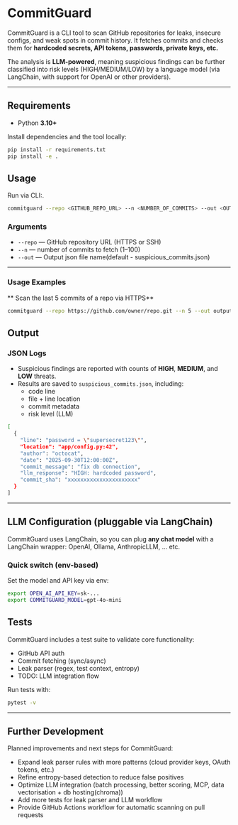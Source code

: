# CommitGuard


CommitGuard is a CLI tool to scan GitHub repositories for leaks, insecure configs, and weak spots in commit history. It fetches commits and checks them for **hardcoded secrets, API tokens, passwords, private keys, etc.**  

The analysis is **LLM-powered**, meaning suspicious findings can be further classified into risk levels (HIGH/MEDIUM/LOW) by a language model (via LangChain, with support for OpenAI or other providers).

---

## Requirements

- Python **3.10+**

Install dependencies and the tool locally:

```bash
pip install -r requirements.txt
pip install -e .
```


## Usage

Run via CLI:.

```bash
commitguard --repo <GITHUB_REPO_URL> --n <NUMBER_OF_COMMITS> --out <OUTPUT_JSON_FILE_NAME>
```

### Arguments
- `--repo` — GitHub repository URL (HTTPS or SSH)
- `--n` — number of commits to fetch (1–100)
- `--out` — Output json file name(default - suspicious_commits.json)
---

### Usage Examples

** Scan the last 5 commits of a repo via HTTPS**
```bash
commitguard --repo https://github.com/owner/repo.git --n 5 --out output.json
```

## Output
### JSON Logs

- Suspicious findings are reported with counts of **HIGH**, **MEDIUM**, and **LOW** threats.  
- Results are saved to `suspicious_commits.json`, including:  
  - code line  
  - file + line location  
  - commit metadata  
  - risk level (LLM)  
```bash
[
  {
    "line": "password = \"supersecret123\"",
    "location": "app/config.py:42",
    "author": "octocat",
    "date": "2025-09-30T12:00:00Z",
    "commit_message": "fix db connection",
    "llm_response": "HIGH: hardcoded password",
    "commit_sha": "xxxxxxxxxxxxxxxxxxxxxx"
  }
]
```


---
## LLM Configuration (pluggable via LangChain)

CommitGuard uses LangChain, so you can plug **any chat model** with a LangChain wrapper:
OpenAI, Ollama, AnthropicLLM, ... etc.

### Quick switch (env-based)
Set the model and API key via env:
```bash
export OPEN_AI_API_KEY=sk-...
export COMMITGUARD_MODEL=gpt-4o-mini
```

## Tests

CommitGuard includes a test suite to validate core functionality:
- GitHub API auth
- Commit fetching (sync/async)
- Leak parser (regex, test context, entropy)
- TODO: LLM integration flow

Run tests with:

```bash
pytest -v
```


---

## Further Development
Planned improvements and next steps for CommitGuard:

- Expand leak parser rules with more patterns (cloud provider keys, OAuth tokens, etc.)  
- Refine entropy-based detection to reduce false positives  
- Optimize LLM integration (batch processing, better scoring, MCP, data vectorisation + db hosting(chroma))  
- Add more tests for leak parser and LLM workflow  
- Provide GitHub Actions workflow for automatic scanning on pull requests  